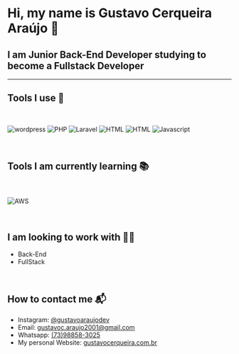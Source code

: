 # Hi, my name is **Gustavo Cerqueira Araújo** 👋 

## I am Junior Back-End Developer studying to become a Fullstack Developer

---

## Tools I use 🧰

<br>

![wordpress](https://img.shields.io/badge/CMS-Wordpress-<>?style=plastic&logo=wordpress) ![PHP](https://img.shields.io/badge/Back_End-PHP-<>?style=plastic&logo=php) ![Laravel](https://img.shields.io/badge/Framework-Laravel-<>?style=plastic&logo=laravel) ![HTML](https://img.shields.io/badge/Front_End-HTML-<>?style=plastic&logo=html5) ![HTML](https://img.shields.io/badge/Front_End-CSS-<>?style=plastic&logo=css3) ![Javascript](https://img.shields.io/badge/Front_End-JavaScript-<>?style=plastic&logo=javascript)

<br>

## Tools I am currently learning 📚

<br>

![AWS](https://img.shields.io/badge/Cloud-AWS-<>?style=plastic&logo=AmazonAWS)

<br>

## I am looking to work with 👨‍💻

- Back-End
- FullStack

<br>

## How to contact me 📬

- Instagram: [@gustavoaraujodev](https://www.instagram.com/gustavoaraujodev/)
- Email: gustavoc.araujo2001@gmail.com
- Whatsapp: [(73)98858-3025](tel:73988583025)
- My personal Website: [gustavocerqueira.com.br](https://gustavocerqueira.com.br/)